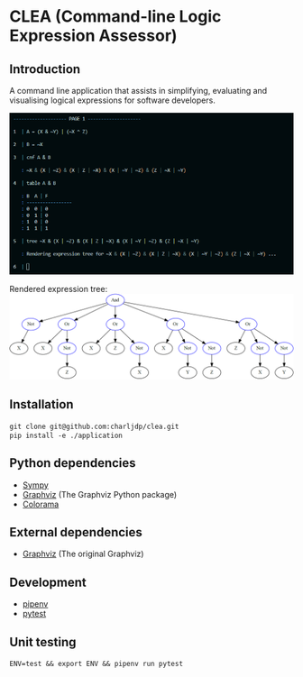 # CLEA (Command-line Logic Expression Assessor)
## Introduction
A command line application that assists in simplifying, evaluating and visualising logical expressions for software developers.

![Usage](./documentation/app_screenshot.png "App usage")

Rendered expression tree:
![](./documentation/expr_tree.png "Expression tree")

## Installation
```
git clone git@github.com:charljdp/clea.git
pip install -e ./application
```

## Python dependencies
- [Sympy](https://www.sympy.org/)
- [Graphviz](https://graphviz.readthedocs.io) (The Graphviz Python package)
- [Colorama](https://github.com/tartley/colorama)

## External dependencies
- [Graphviz](https://www.graphviz.org/) (The original Graphviz)

## Development
- [pipenv](https://pipenv.pypa.io/)
- [pytest](https://docs.pytest.org/)

## Unit testing
```
ENV=test && export ENV && pipenv run pytest
```